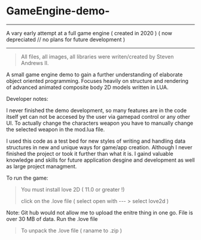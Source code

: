 # GameEngine-demo-
---------------------------------------------------------------------------------------------------------------------------------
A vary early attempt at a full game engine ( created in 2020 )  ( now depreciated // no plans for future development )

---------------------------------------------------------------------------------------------------------------------------------
> All files, all images, all libraries were writen/created by Steven Andrews II.

A small game engine demo to gain a further understanding of elaborate object oriented programming. Focuses heavily on structure and rendering of advanced animated composite body 2D models written in LUA.

Developer notes: 

I never finished the demo development, so many features are in the code itself yet can not be accesed by the user via gamepad control or any other UI. 
To actually change the characters weapon you have to manually change the selected weapon in the mod.lua file. 

I used this code as a test bed for new styles of writing and handling data structures in new and unique ways for game/app creation. Although I never finished the project or took it further than what it is. I gaind valuable knowledge and skills for future application desgine and development as well as large project managment. 


To run the game:
> You must install love 2D ( 11.0 or greater !)
>
> click on the .love file ( select open with --- > select love2d  )



Note: Git hub would not allow me to upload the enitre thing in one go. File is over 30 MB of data. Run the .love file 

 > To unpack the .love file ( raname to .zip ) 


